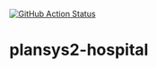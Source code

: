 [![GitHub Action
Status](https://github.com/Docencia-fmrico/plansys2-hospital-roboros/workflows/main/badge.svg)](https://github.com/Docencia-fmrico/plansys2-hospital-roboros)

# plansys2-hospital

